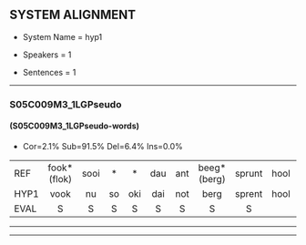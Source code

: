 
## SYSTEM ALIGNMENT

- System Name = hyp1

- Speakers = 1

- Sentences = 1

---

### S05C009M3_1LGPseudo

#### (S05C009M3_1LGPseudo-words)

- Cor=2.1%	Sub=91.5%	Del=6.4%	Ins=0.0%

|  |  |  |  |  |  |  |  |  |  |  |  |  |  |  |  |  |  |  |  |  |  |  |  |  |  |  |  |  |  |  |  |  |  |  |  |  |  |  |  |  |  |  |  |  |  |  |  |
|:--- |:---:|:---:|:---:|:---:|:---:|:---:|:---:|:---:|:---:|:---:|:---:|:---:|:---:|:---:|:---:|:---:|:---:|:---:|:---:|:---:|:---:|:---:|:---:|:---:|:---:|:---:|:---:|:---:|:---:|:---:|:---:|:---:|:---:|:---:|:---:|:---:|:---:|:---:|:---:|:---:|:---:|:---:|:---:|:---:|:---:|:---:|:---:|
| REF | fook*(flok) | sooi | * | * | dau | ant | beeg*(berg) | sprunt | hool | larst | vout*(vrouw) | zwoei | * | * | * | rachts | vaap | sprieuw | keng | swoers | doer | plirt*(pil) | jien | blard*(bal) | guul | hoekt*(hoek) | neeuw | noork*(nok) | vid | zans*(zat) | leum | haans*(haas) | spaai | sjalt | heik*(heel) | sank*(stak) | roen | frijk | eem*(neem) | schard*(schar) | grek | dron*(door) | snaaf*(scheef) | * | * | * | *(tuin) |
| HYP1 | vook | nu | so | oki | dai | not | berg | sprent | hool |  |  |  | laast | zal | vo | sa | am | dracht | wampen | neemt | kijk | sho | en | broer | pil | el | bal | vel | hoek | niel | nok | zin | vok | nm | ha | dre | hel | heel | strak | on | wijk | neem | an | grag | door | scheef | tuin |
| EVAL | S | S | S | S | S | S | S | S |  | D | D | D | S | S | S | S | S | S | S | S | S | S | S | S | S | S | S | S | S | S | S | S | S | S | S | S | S | S | S | S | S | S | S | S | S | S | S |
---

---
